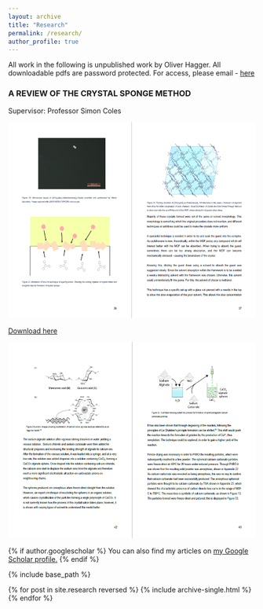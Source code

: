 ```yaml
---
layout: archive
title: "Research"
permalink: /research/
author_profile: true
---
```


All work in the following is unpublished work by Oliver Hagger. 
All downloadable pdfs are password protected. For access, please email - <a href="mailto:oliver.hagger.21@ucl.ac.uk">here</a>


<h3>A REVIEW OF THE CRYSTAL SPONGE METHOD</h3>
<p>Supervisor: Professor Simon Coles</p>

<img src="/images/thyearproject.PNG" alt="Sample of 4th year project report" width="600" height="400"/>

<a href="/files/3rd year project.pdf">Download here</a>

<img src="/images/rdyearproject.PNG" alt="Sample of 3rd year project report" width="600" height="400"/>




{% if author.googlescholar %}
  You can also find my articles on <u><a href="{{author.googlescholar}}">my Google Scholar profile</a>.</u>
{% endif %}

{% include base_path %}

{% for post in site.research reversed %}
  {% include archive-single.html %}
{% endfor %}